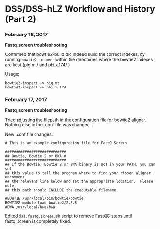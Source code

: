 # DSS/DSS-hLZ Workflow and History (Part 2)

### February 16, 2017

**Fastq_screen troubleshooting**

Confirmed that bowtie2-build did indeed build the correct indexes, by running ```bowtie2-inspect``` within the directories where the bowtie2 indexes are kept (pig.mt/ and phi.x.174/ )

Usage:

```
bowtie2-inspect -v pig.mt
bowtie2-inspect -v phi.x.174
```

### February 17, 2017

**Fastq_screen troubleshooting**

Tried adjusting the filepath in the configuration file for bowtie2 aligner. Nothing else in the .conf file was changed.

New .conf file changes:

```
# This is an example configuration file for FastQ Screen

############################
## Bowtie, Bowtie 2 or BWA #
############################
## If the Bowtie, Bowtie 2 or BWA binary is not in your PATH, you can set
## this value to tell the program where to find your chosen aligner.  Uncomment
## the relevant line below and set the appropriate location.  Please note,
## this path should INCLUDE the executable filename.

#BOWTIE	/usr/local/bin/bowtie/bowtie
BOWTIE2 module load bowtie2/2.2.8
#BWA /usr/local/bwa/bwa
```

Edited ```dss.fastq.screen.sh``` script to remove FastQC steps until fastq_screen is completely fixed.
